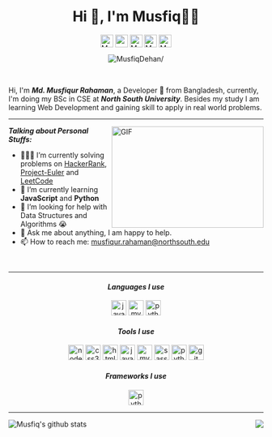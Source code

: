 <h1 align="center">Hi 👋, I'm Musfiq👨‍💻</h1>

<p align="center">
  <a href=https://twitter.com/MusfiqDehan target="blank"><img align="center" src=https://cdn.jsdelivr.net/npm/simple-icons@3.0.1/icons/twitter.svg alt="MusfiqDehan" width="25"   height="25" /></a>
  <a href=https://linkedin.com/in/MusfiqDehan target="blank"><img align="center" src=https://cdn.jsdelivr.net/npm/simple-icons@3.0.1/icons/linkedin.svg alt="rahuldkjain"           width="25" height="25" /></a>
  <a href=https://hackerrank.com/MusfiqDehan target="blank"><img align="center" src=https://cdn.jsdelivr.net/npm/simple-icons@3.0.1/icons/hackerrank.svg alt="MusfiqDehan"         width="25" height="25" /></a>
  <a href=https://instagram.com/musfiqdehan target="blank"><img align="center" src=https://cdn.jsdelivr.net/npm/simple-icons@3.0.1/icons/instagram.svg alt="MusfiqDehan"             padding="10" width="25" height="25" /></a>
  <a href=https://freecodecamp.com/MusfiqDehan target="blank"><img align="center" src=https://cdn.jsdelivr.net/npm/simple-icons@3.0.1/icons/freecodecamp.svg alt="MusfiqDehan"     width="25" height="25" /></a>
</p>

<p align="center"> <img src=https://komarev.com/ghpvc/?username=MusfiqDehan alt=MusfiqDehan/> </p>

<br/>

Hi, I'm ***Md. Musfiqur Rahaman***, a Developer 🚀 from Bangladesh, currently, I'm doing my BSc in CSE at ***North South University***. Besides my study I am learning Web Development and gaining skill to apply in real world problems.

<hr>

<img align="right" alt="GIF" src="https://media.giphy.com/media/L8K62iTDkzGX6/giphy.gif" height="200" width="300"/>
  
***Talking about Personal Stuffs:***

- 👨🏽‍💻 I’m currently solving problems on [HackerRank](https://github.com/MusfiqDehan/HackerRank), [Project-Euler](https://github.com/MusfiqDehan/Project-Euler) and [LeetCode](https://github.com/MusfiqDehan/LeetCode)
- 🌱 I’m currently learning **JavaScript** and **Python** 
- 🤔 I’m looking for help with Data Structures and Algorithms 😭
- 💬 Ask me about anything, I am happy to help.
- 📫 How to reach me: musfiqur.rahaman@northsouth.edu

<br>
<hr>

<h4 align="center"><i>Languages I use</i></h4>  
<p align="center">
  <img src=https://devicons.github.io/devicon/devicon.git/icons/javascript/javascript-original.svg alt=javascript width="30" height="30"/>
  <img src=https://devicons.github.io/devicon/devicon.git/icons/mysql/mysql-original-wordmark.svg alt=mysql width="30" height="30"/>
  <img src=https://devicons.github.io/devicon/devicon.git/icons/python/python-original-wordmark.svg alt=python width="30" height="30"/>
</p>

<h4 align="center"><i>Tools I use</i></h4>  
<p align="center">
  <img src=https://devicons.github.io/devicon/devicon.git/icons/nodejs/nodejs-original-wordmark.svg alt=nodejs width="30" height="30"/>
  <img src=https://devicons.github.io/devicon/devicon.git/icons/css3/css3-original-wordmark.svg alt=css3 width="30" height="30"/>
  <img src=https://devicons.github.io/devicon/devicon.git/icons/html5/html5-original-wordmark.svg alt=html5 width="30" height="30"/>
  <img src=https://devicons.github.io/devicon/devicon.git/icons/javascript/javascript-original.svg alt=javascript width="30" height="30"/>
  <img src=https://devicons.github.io/devicon/devicon.git/icons/mysql/mysql-original-wordmark.svg alt=mysql width="30" height="30"/>
  <img src=https://devicons.github.io/devicon/devicon.git/icons/sass/sass-original.svg alt=sass width="30" height="30"/> 
  <img src=https://devicons.github.io/devicon/devicon.git/icons/python/python-original-wordmark.svg alt=python width="30" height="30"/>
  <img src=https://devicons.github.io/devicon/devicon.git/icons/git/git-original-wordmark.svg alt=git width="30" height="30"/>
</p>

<h4 align="center"><i>Frameworks I use</i></h4>  
<p align="center">
  <img src=https://devicons.github.io/devicon/devicon.git/icons/django/django-original-wordmark.svg alt=python width="30" height="30"/>
</p>

<hr>

<img align="left" src="https://github-readme-stats.vercel.app/api?username=MusfiqDehan&show_icons=true&include_all_commits=true&theme=radical" alt="Musfiq's github stats" />
<img align="right" src="https://github-readme-stats.vercel.app/api/top-langs/?username=MusfiqDehan&hide=php, c&theme=radical" />
